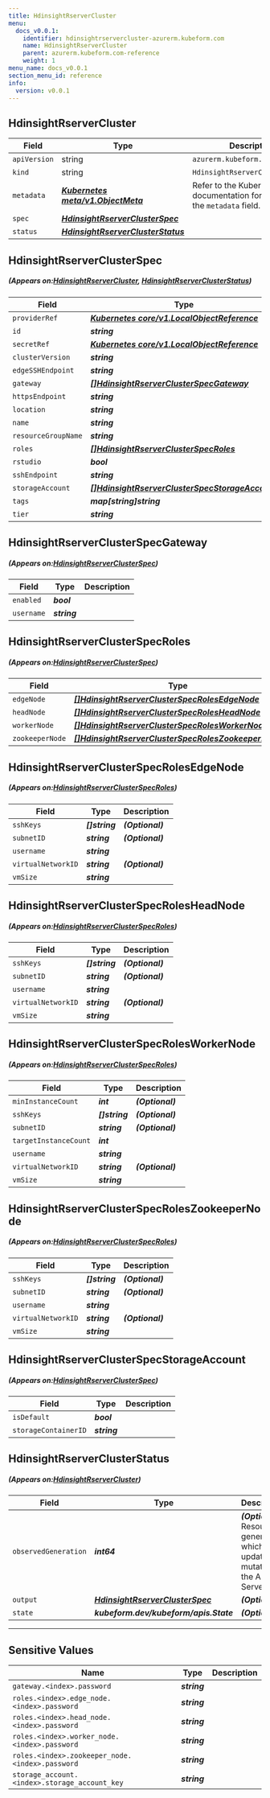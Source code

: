 ```yaml
---
title: HdinsightRserverCluster
menu:
  docs_v0.0.1:
    identifier: hdinsightrservercluster-azurerm.kubeform.com
    name: HdinsightRserverCluster
    parent: azurerm.kubeform.com-reference
    weight: 1
menu_name: docs_v0.0.1
section_menu_id: reference
info:
  version: v0.0.1
---
```


## HdinsightRserverCluster
| Field | Type | Description |
| ------ | ----- | ----------- |
| `apiVersion` | string | `azurerm.kubeform.com/v1alpha1` |
|    `kind` | string | `HdinsightRserverCluster` |
| `metadata` | ***[Kubernetes meta/v1.ObjectMeta](https://kubernetes.io/docs/reference/generated/kubernetes-api/v1.13/#objectmeta-v1-meta)***|Refer to the Kubernetes API documentation for the fields of the `metadata` field.|
| `spec` | ***[HdinsightRserverClusterSpec](#HdinsightRserverClusterSpec)***||
| `status` | ***[HdinsightRserverClusterStatus](#HdinsightRserverClusterStatus)***||
## HdinsightRserverClusterSpec
##### (Appears on:[HdinsightRserverCluster](#HdinsightRserverCluster), [HdinsightRserverClusterStatus](#HdinsightRserverClusterStatus))
| Field | Type | Description |
| ------ | ----- | ----------- |
| `providerRef` | ***[Kubernetes core/v1.LocalObjectReference](https://kubernetes.io/docs/reference/generated/kubernetes-api/v1.13/#localobjectreference-v1-core)***||
| `id` | ***string***||
| `secretRef` | ***[Kubernetes core/v1.LocalObjectReference](https://kubernetes.io/docs/reference/generated/kubernetes-api/v1.13/#localobjectreference-v1-core)***||
| `clusterVersion` | ***string***||
| `edgeSSHEndpoint` | ***string***| ***(Optional)*** |
| `gateway` | ***[[]HdinsightRserverClusterSpecGateway](#HdinsightRserverClusterSpecGateway)***||
| `httpsEndpoint` | ***string***| ***(Optional)*** |
| `location` | ***string***||
| `name` | ***string***||
| `resourceGroupName` | ***string***||
| `roles` | ***[[]HdinsightRserverClusterSpecRoles](#HdinsightRserverClusterSpecRoles)***||
| `rstudio` | ***bool***||
| `sshEndpoint` | ***string***| ***(Optional)*** |
| `storageAccount` | ***[[]HdinsightRserverClusterSpecStorageAccount](#HdinsightRserverClusterSpecStorageAccount)***||
| `tags` | ***map[string]string***| ***(Optional)*** |
| `tier` | ***string***||
## HdinsightRserverClusterSpecGateway
##### (Appears on:[HdinsightRserverClusterSpec](#HdinsightRserverClusterSpec))
| Field | Type | Description |
| ------ | ----- | ----------- |
| `enabled` | ***bool***||
| `username` | ***string***||
## HdinsightRserverClusterSpecRoles
##### (Appears on:[HdinsightRserverClusterSpec](#HdinsightRserverClusterSpec))
| Field | Type | Description |
| ------ | ----- | ----------- |
| `edgeNode` | ***[[]HdinsightRserverClusterSpecRolesEdgeNode](#HdinsightRserverClusterSpecRolesEdgeNode)***||
| `headNode` | ***[[]HdinsightRserverClusterSpecRolesHeadNode](#HdinsightRserverClusterSpecRolesHeadNode)***||
| `workerNode` | ***[[]HdinsightRserverClusterSpecRolesWorkerNode](#HdinsightRserverClusterSpecRolesWorkerNode)***||
| `zookeeperNode` | ***[[]HdinsightRserverClusterSpecRolesZookeeperNode](#HdinsightRserverClusterSpecRolesZookeeperNode)***||
## HdinsightRserverClusterSpecRolesEdgeNode
##### (Appears on:[HdinsightRserverClusterSpecRoles](#HdinsightRserverClusterSpecRoles))
| Field | Type | Description |
| ------ | ----- | ----------- |
| `sshKeys` | ***[]string***| ***(Optional)*** |
| `subnetID` | ***string***| ***(Optional)*** |
| `username` | ***string***||
| `virtualNetworkID` | ***string***| ***(Optional)*** |
| `vmSize` | ***string***||
## HdinsightRserverClusterSpecRolesHeadNode
##### (Appears on:[HdinsightRserverClusterSpecRoles](#HdinsightRserverClusterSpecRoles))
| Field | Type | Description |
| ------ | ----- | ----------- |
| `sshKeys` | ***[]string***| ***(Optional)*** |
| `subnetID` | ***string***| ***(Optional)*** |
| `username` | ***string***||
| `virtualNetworkID` | ***string***| ***(Optional)*** |
| `vmSize` | ***string***||
## HdinsightRserverClusterSpecRolesWorkerNode
##### (Appears on:[HdinsightRserverClusterSpecRoles](#HdinsightRserverClusterSpecRoles))
| Field | Type | Description |
| ------ | ----- | ----------- |
| `minInstanceCount` | ***int***| ***(Optional)*** |
| `sshKeys` | ***[]string***| ***(Optional)*** |
| `subnetID` | ***string***| ***(Optional)*** |
| `targetInstanceCount` | ***int***||
| `username` | ***string***||
| `virtualNetworkID` | ***string***| ***(Optional)*** |
| `vmSize` | ***string***||
## HdinsightRserverClusterSpecRolesZookeeperNode
##### (Appears on:[HdinsightRserverClusterSpecRoles](#HdinsightRserverClusterSpecRoles))
| Field | Type | Description |
| ------ | ----- | ----------- |
| `sshKeys` | ***[]string***| ***(Optional)*** |
| `subnetID` | ***string***| ***(Optional)*** |
| `username` | ***string***||
| `virtualNetworkID` | ***string***| ***(Optional)*** |
| `vmSize` | ***string***||
## HdinsightRserverClusterSpecStorageAccount
##### (Appears on:[HdinsightRserverClusterSpec](#HdinsightRserverClusterSpec))
| Field | Type | Description |
| ------ | ----- | ----------- |
| `isDefault` | ***bool***||
| `storageContainerID` | ***string***||
## HdinsightRserverClusterStatus
##### (Appears on:[HdinsightRserverCluster](#HdinsightRserverCluster))
| Field | Type | Description |
| ------ | ----- | ----------- |
| `observedGeneration` | ***int64***| ***(Optional)*** Resource generation, which is updated on mutation by the API Server.|
| `output` | ***[HdinsightRserverClusterSpec](#HdinsightRserverClusterSpec)***| ***(Optional)*** |
| `state` | ***kubeform.dev/kubeform/apis.State***| ***(Optional)*** |
---
## Sensitive Values
| Name | Type | Description |
|------|------|-------------|
| `gateway.<index>.password` | ***string*** ||
| `roles.<index>.edge_node.<index>.password` | ***string*** ||
| `roles.<index>.head_node.<index>.password` | ***string*** ||
| `roles.<index>.worker_node.<index>.password` | ***string*** ||
| `roles.<index>.zookeeper_node.<index>.password` | ***string*** ||
| `storage_account.<index>.storage_account_key` | ***string*** ||
